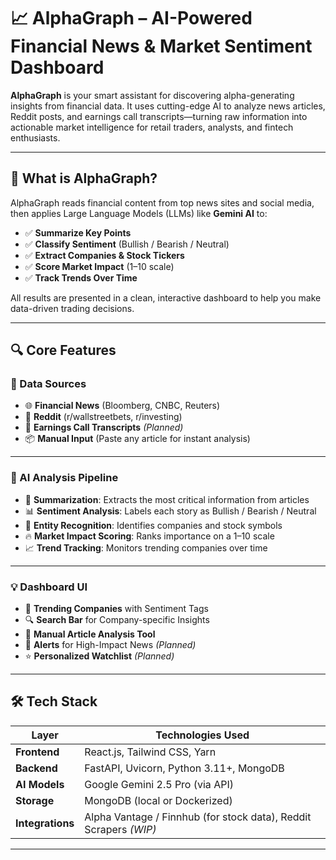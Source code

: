 # 📈 AlphaGraph – AI-Powered Financial News & Market Sentiment Dashboard

**AlphaGraph** is your smart assistant for discovering alpha-generating insights from financial data. It uses cutting-edge AI to analyze news articles, Reddit posts, and earnings call transcripts—turning raw information into actionable market intelligence for retail traders, analysts, and fintech enthusiasts.

---

## 🚀 What is AlphaGraph?

AlphaGraph reads financial content from top news sites and social media, then applies Large Language Models (LLMs) like **Gemini AI** to:

- ✅ **Summarize Key Points**
- ✅ **Classify Sentiment** (Bullish / Bearish / Neutral)
- ✅ **Extract Companies & Stock Tickers**
- ✅ **Score Market Impact** (1–10 scale)
- ✅ **Track Trends Over Time**

All results are presented in a clean, interactive dashboard to help you make data-driven trading decisions.

---

## 🔍 Core Features

### 🔗 Data Sources

- 🌐 **Financial News** (Bloomberg, CNBC, Reuters)
- 📢 **Reddit** (r/wallstreetbets, r/investing)
- 🧾 **Earnings Call Transcripts** *(Planned)*
- 📦 **Manual Input** (Paste any article for instant analysis)

---

### 🧠 AI Analysis Pipeline

- 🧾 **Summarization**: Extracts the most critical information from articles
- 📊 **Sentiment Analysis**: Labels each story as Bullish / Bearish / Neutral
- 💼 **Entity Recognition**: Identifies companies and stock symbols
- 🔥 **Market Impact Scoring**: Ranks importance on a 1–10 scale
- 📈 **Trend Tracking**: Monitors trending companies over time

---

### 💡 Dashboard UI

- 📌 **Trending Companies** with Sentiment Tags
- 🔍 **Search Bar** for Company-specific Insights
- 🧪 **Manual Article Analysis Tool**
- 🔔 **Alerts** for High-Impact News *(Planned)*
- ⭐ **Personalized Watchlist** *(Planned)*

---

## 🛠 Tech Stack

| **Layer**      | **Technologies Used**                                                   |
|----------------|-------------------------------------------------------------------------|
| **Frontend**   | React.js, Tailwind CSS, Yarn                                            |
| **Backend**    | FastAPI, Uvicorn, Python 3.11+, MongoDB                                 |
| **AI Models**  | Google Gemini 2.5 Pro (via API)                                         |
| **Storage**    | MongoDB (local or Dockerized)                                           |
| **Integrations** | Alpha Vantage / Finnhub (for stock data), Reddit Scrapers *(WIP)*     |

---
